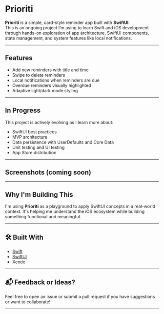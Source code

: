 # Prioriti

**Prioriti** is a simple, card-style reminder app built with **SwiftUI**.  
This is an ongoing project I’m using to learn Swift and iOS development through hands-on exploration of app architecture, SwiftUI components, state management, and system features like local notifications.

---

## Features

- Add new reminders with title and time
- Swipe to delete reminders
- Local notifications when reminders are due
- Overdue reminders visually highlighted
- Adaptive light/dark mode styling

---

## In Progress

This project is actively evolving as I learn more about:
- SwiftUI best practices
- MVP architecture
- Data persistence with UserDefaults and Core Data
- Unit testing and UI testing
- App Store distribution

---

## Screenshots (coming soon)

---

## Why I'm Building This

I'm using **Prioriti** as a playground to apply SwiftUI concepts in a real-world context. It's helping me understand the iOS ecosystem while building something functional and meaningful.

---

## 🛠️ Built With

- [Swift](https://swift.org/)
- [SwiftUI](https://developer.apple.com/xcode/swiftui/)
- Xcode

---

## 📬 Feedback or Ideas?

Feel free to open an issue or submit a pull request if you have suggestions or want to collaborate!

---
